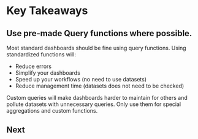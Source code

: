 # Key Takeaways

## **Use pre-made Query functions where possible.** 

Most standard dashboards should be fine using query functions. Using standardized functions will: 

* Reduce errors
* Simplify your dashboards
* Speed up your workflows \(no need to use datasets\)
* Reduce management time \(datasets does not need to be checked\)

Custom queries will make dashboards harder to maintain for others and pollute datasets with unnecessary queries. Only use them for special aggregations and custom functions.  


## Next

     





